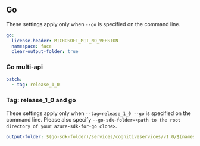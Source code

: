 ## Go

These settings apply only when `--go` is specified on the command line.

``` yaml $(go)
go:
  license-header: MICROSOFT_MIT_NO_VERSION
  namespace: face
  clear-output-folder: true
```

### Go multi-api

``` yaml $(go) && $(multiapi)
batch:
  - tag: release_1_0
```

### Tag: release_1_0 and go

These settings apply only when `--tag=release_1_0 --go` is specified on the command line.
Please also specify `--go-sdk-folder=<path to the root directory of your azure-sdk-for-go clone>`.

``` yaml $(tag) == 'release_1_0' && $(go)
output-folder: $(go-sdk-folder)/services/cognitiveservices/v1.0/$(namespace)
```